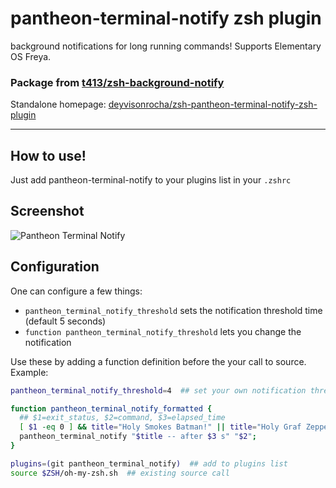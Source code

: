 # pantheon-terminal-notify zsh plugin

background notifications for long running commands! Supports Elementary OS Freya.

### Package from [t413/zsh-background-notify](https://github.com/t413/zsh-background-notify)

Standalone homepage: [deyvisonrocha/zsh-pantheon-terminal-notify-zsh-plugin](https://github.com/deyvisonrocha/zsh-pantheon-terminal-notify-zsh-plugin)

----------------------------------

## How to use!

Just add pantheon-terminal-notify to your plugins list in your `.zshrc`

## Screenshot

![Pantheon Terminal Notify](https://cloud.githubusercontent.com/assets/686067/7397992/3c371c8c-ee82-11e4-9249-4ec10a580c70.png)

## Configuration

One can configure a few things:

- `pantheon_terminal_notify_threshold` sets the notification threshold time (default 5 seconds)
- `function pantheon_terminal_notify_threshold` lets you change the notification

Use these by adding a function definition before the your call to source. Example:

~~~ sh
pantheon_terminal_notify_threshold=4  ## set your own notification threshold

function pantheon_terminal_notify_formatted {
  ## $1=exit_status, $2=command, $3=elapsed_time
  [ $1 -eq 0 ] && title="Holy Smokes Batman!" || title="Holy Graf Zeppelin!"
  pantheon_terminal_notify "$title -- after $3 s" "$2";
}

plugins=(git pantheon_terminal_notify)  ## add to plugins list
source $ZSH/oh-my-zsh.sh  ## existing source call
~~~
